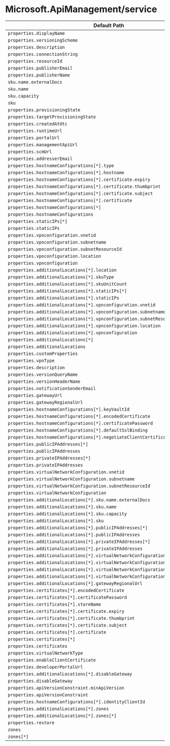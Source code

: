 # Microsoft.ApiManagement/service

| Default Path | Alias |
|---|---|
| `properties.displayName` | `Microsoft.ApiManagement/service/api-version-sets.displayName` |
| `properties.versioningScheme` | `Microsoft.ApiManagement/service/api-version-sets.versioningScheme` |
| `properties.description` | `Microsoft.ApiManagement/service/caches.description` |
| `properties.connectionString` | `Microsoft.ApiManagement/service/caches.connectionString` |
| `properties.resourceId` | `Microsoft.ApiManagement/service/caches.resourceId` |
| `properties.publisherEmail` | `Microsoft.ApiManagement/service/publisherEmail` |
| `properties.publisherName` | `Microsoft.ApiManagement/service/publisherName` |
| `sku.name.externalDocs` | `Microsoft.ApiManagement/service/sku.name.externalDocs` |
| `sku.name` | `Microsoft.ApiManagement/service/sku.name` |
| `sku.capacity` | `Microsoft.ApiManagement/service/sku.capacity` |
| `sku` | `Microsoft.ApiManagement/service/sku` |
| `properties.provisioningState` | `Microsoft.ApiManagement/service/provisioningState` |
| `properties.targetProvisioningState` | `Microsoft.ApiManagement/service/targetProvisioningState` |
| `properties.createdAtUtc` | `Microsoft.ApiManagement/service/createdAtUtc` |
| `properties.runtimeUrl` | `Microsoft.ApiManagement/service/runtimeUrl` |
| `properties.portalUrl` | `Microsoft.ApiManagement/service/portalUrl` |
| `properties.managementApiUrl` | `Microsoft.ApiManagement/service/managementApiUrl` |
| `properties.scmUrl` | `Microsoft.ApiManagement/service/scmUrl` |
| `properties.addresserEmail` | `Microsoft.ApiManagement/service/addresserEmail` |
| `properties.hostnameConfigurations[*].type` | `Microsoft.ApiManagement/service/hostnameConfigurations[*].type` |
| `properties.hostnameConfigurations[*].hostname` | `Microsoft.ApiManagement/service/hostnameConfigurations[*].hostname` |
| `properties.hostnameConfigurations[*].certificate.expiry` | `Microsoft.ApiManagement/service/hostnameConfigurations[*].certificate.expiry` |
| `properties.hostnameConfigurations[*].certificate.thumbprint` | `Microsoft.ApiManagement/service/hostnameConfigurations[*].certificate.thumbprint` |
| `properties.hostnameConfigurations[*].certificate.subject` | `Microsoft.ApiManagement/service/hostnameConfigurations[*].certificate.subject` |
| `properties.hostnameConfigurations[*].certificate` | `Microsoft.ApiManagement/service/hostnameConfigurations[*].certificate` |
| `properties.hostnameConfigurations[*]` | `Microsoft.ApiManagement/service/hostnameConfigurations[*]` |
| `properties.hostnameConfigurations` | `Microsoft.ApiManagement/service/hostnameConfigurations` |
| `properties.staticIPs[*]` | `Microsoft.ApiManagement/service/staticIPs[*]` |
| `properties.staticIPs` | `Microsoft.ApiManagement/service/staticIPs` |
| `properties.vpnconfiguration.vnetid` | `Microsoft.ApiManagement/service/vpnconfiguration.vnetid` |
| `properties.vpnconfiguration.subnetname` | `Microsoft.ApiManagement/service/vpnconfiguration.subnetname` |
| `properties.vpnconfiguration.subnetResourceId` | `Microsoft.ApiManagement/service/vpnconfiguration.subnetResourceId` |
| `properties.vpnconfiguration.location` | `Microsoft.ApiManagement/service/vpnconfiguration.location` |
| `properties.vpnconfiguration` | `Microsoft.ApiManagement/service/vpnconfiguration` |
| `properties.additionalLocations[*].location` | `Microsoft.ApiManagement/service/additionalLocations[*].location` |
| `properties.additionalLocations[*].skuType` | `Microsoft.ApiManagement/service/additionalLocations[*].skuType` |
| `properties.additionalLocations[*].skuUnitCount` | `Microsoft.ApiManagement/service/additionalLocations[*].skuUnitCount` |
| `properties.additionalLocations[*].staticIPs[*]` | `Microsoft.ApiManagement/service/additionalLocations[*].staticIPs[*]` |
| `properties.additionalLocations[*].staticIPs` | `Microsoft.ApiManagement/service/additionalLocations[*].staticIPs` |
| `properties.additionalLocations[*].vpnconfiguration.vnetid` | `Microsoft.ApiManagement/service/additionalLocations[*].vpnconfiguration.vnetid` |
| `properties.additionalLocations[*].vpnconfiguration.subnetname` | `Microsoft.ApiManagement/service/additionalLocations[*].vpnconfiguration.subnetname` |
| `properties.additionalLocations[*].vpnconfiguration.subnetResourceId` | `Microsoft.ApiManagement/service/additionalLocations[*].vpnconfiguration.subnetResourceId` |
| `properties.additionalLocations[*].vpnconfiguration.location` | `Microsoft.ApiManagement/service/additionalLocations[*].vpnconfiguration.location` |
| `properties.additionalLocations[*].vpnconfiguration` | `Microsoft.ApiManagement/service/additionalLocations[*].vpnconfiguration` |
| `properties.additionalLocations[*]` | `Microsoft.ApiManagement/service/additionalLocations[*]` |
| `properties.additionalLocations` | `Microsoft.ApiManagement/service/additionalLocations` |
| `properties.customProperties` | `Microsoft.ApiManagement/service/customProperties` |
| `properties.vpnType` | `Microsoft.ApiManagement/service/vpnType` |
| `properties.description` | `Microsoft.ApiManagement/service/api-version-sets.description` |
| `properties.versionQueryName` | `Microsoft.ApiManagement/service/api-version-sets.versionQueryName` |
| `properties.versionHeaderName` | `Microsoft.ApiManagement/service/api-version-sets.versionHeaderName` |
| `properties.notificationSenderEmail` | `Microsoft.ApiManagement/service/notificationSenderEmail` |
| `properties.gatewayUrl` | `Microsoft.ApiManagement/service/gatewayUrl` |
| `properties.gatewayRegionalUrl` | `Microsoft.ApiManagement/service/gatewayRegionalUrl` |
| `properties.hostnameConfigurations[*].keyVaultId` | `Microsoft.ApiManagement/service/hostnameConfigurations[*].keyVaultId` |
| `properties.hostnameConfigurations[*].encodedCertificate` | `Microsoft.ApiManagement/service/hostnameConfigurations[*].encodedCertificate` |
| `properties.hostnameConfigurations[*].certificatePassword` | `Microsoft.ApiManagement/service/hostnameConfigurations[*].certificatePassword` |
| `properties.hostnameConfigurations[*].defaultSslBinding` | `Microsoft.ApiManagement/service/hostnameConfigurations[*].defaultSslBinding` |
| `properties.hostnameConfigurations[*].negotiateClientCertificate` | `Microsoft.ApiManagement/service/hostnameConfigurations[*].negotiateClientCertificate` |
| `properties.publicIPAddresses[*]` | `Microsoft.ApiManagement/service/publicIPAddresses[*]` |
| `properties.publicIPAddresses` | `Microsoft.ApiManagement/service/publicIPAddresses` |
| `properties.privateIPAddresses[*]` | `Microsoft.ApiManagement/service/privateIPAddresses[*]` |
| `properties.privateIPAddresses` | `Microsoft.ApiManagement/service/privateIPAddresses` |
| `properties.virtualNetworkConfiguration.vnetid` | `Microsoft.ApiManagement/service/virtualNetworkConfiguration.vnetid` |
| `properties.virtualNetworkConfiguration.subnetname` | `Microsoft.ApiManagement/service/virtualNetworkConfiguration.subnetname` |
| `properties.virtualNetworkConfiguration.subnetResourceId` | `Microsoft.ApiManagement/service/virtualNetworkConfiguration.subnetResourceId` |
| `properties.virtualNetworkConfiguration` | `Microsoft.ApiManagement/service/virtualNetworkConfiguration` |
| `properties.additionalLocations[*].sku.name.externalDocs` | `Microsoft.ApiManagement/service/additionalLocations[*].sku.name.externalDocs` |
| `properties.additionalLocations[*].sku.name` | `Microsoft.ApiManagement/service/additionalLocations[*].sku.name` |
| `properties.additionalLocations[*].sku.capacity` | `Microsoft.ApiManagement/service/additionalLocations[*].sku.capacity` |
| `properties.additionalLocations[*].sku` | `Microsoft.ApiManagement/service/additionalLocations[*].sku` |
| `properties.additionalLocations[*].publicIPAddresses[*]` | `Microsoft.ApiManagement/service/additionalLocations[*].publicIPAddresses[*]` |
| `properties.additionalLocations[*].publicIPAddresses` | `Microsoft.ApiManagement/service/additionalLocations[*].publicIPAddresses` |
| `properties.additionalLocations[*].privateIPAddresses[*]` | `Microsoft.ApiManagement/service/additionalLocations[*].privateIPAddresses[*]` |
| `properties.additionalLocations[*].privateIPAddresses` | `Microsoft.ApiManagement/service/additionalLocations[*].privateIPAddresses` |
| `properties.additionalLocations[*].virtualNetworkConfiguration.vnetid` | `Microsoft.ApiManagement/service/additionalLocations[*].virtualNetworkConfiguration.vnetid` |
| `properties.additionalLocations[*].virtualNetworkConfiguration.subnetname` | `Microsoft.ApiManagement/service/additionalLocations[*].virtualNetworkConfiguration.subnetname` |
| `properties.additionalLocations[*].virtualNetworkConfiguration.subnetResourceId` | `Microsoft.ApiManagement/service/additionalLocations[*].virtualNetworkConfiguration.subnetResourceId` |
| `properties.additionalLocations[*].virtualNetworkConfiguration` | `Microsoft.ApiManagement/service/additionalLocations[*].virtualNetworkConfiguration` |
| `properties.additionalLocations[*].gatewayRegionalUrl` | `Microsoft.ApiManagement/service/additionalLocations[*].gatewayRegionalUrl` |
| `properties.certificates[*].encodedCertificate` | `Microsoft.ApiManagement/service/certificates[*].encodedCertificate` |
| `properties.certificates[*].certificatePassword` | `Microsoft.ApiManagement/service/certificates[*].certificatePassword` |
| `properties.certificates[*].storeName` | `Microsoft.ApiManagement/service/certificates[*].storeName` |
| `properties.certificates[*].certificate.expiry` | `Microsoft.ApiManagement/service/certificates[*].certificate.expiry` |
| `properties.certificates[*].certificate.thumbprint` | `Microsoft.ApiManagement/service/certificates[*].certificate.thumbprint` |
| `properties.certificates[*].certificate.subject` | `Microsoft.ApiManagement/service/certificates[*].certificate.subject` |
| `properties.certificates[*].certificate` | `Microsoft.ApiManagement/service/certificates[*].certificate` |
| `properties.certificates[*]` | `Microsoft.ApiManagement/service/certificates[*]` |
| `properties.certificates` | `Microsoft.ApiManagement/service/certificates` |
| `properties.virtualNetworkType` | `Microsoft.ApiManagement/service/virtualNetworkType` |
| `properties.enableClientCertificate` | `Microsoft.ApiManagement/service/enableClientCertificate` |
| `properties.developerPortalUrl` | `Microsoft.ApiManagement/service/developerPortalUrl` |
| `properties.additionalLocations[*].disableGateway` | `Microsoft.ApiManagement/service/additionalLocations[*].disableGateway` |
| `properties.disableGateway` | `Microsoft.ApiManagement/service/disableGateway` |
| `properties.apiVersionConstraint.minApiVersion` | `Microsoft.ApiManagement/service/apiVersionConstraint.minApiVersion` |
| `properties.apiVersionConstraint` | `Microsoft.ApiManagement/service/apiVersionConstraint` |
| `properties.hostnameConfigurations[*].identityClientId` | `Microsoft.ApiManagement/service/hostnameConfigurations[*].identityClientId` |
| `properties.additionalLocations[*].zones` | `Microsoft.ApiManagement/service/additionalLocations[*].zones` |
| `properties.additionalLocations[*].zones[*]` | `Microsoft.ApiManagement/service/additionalLocations[*].zones[*]` |
| `properties.restore` | `Microsoft.ApiManagement/service/restore` |
| `zones` | `Microsoft.ApiManagement/service/zones` |
| `zones[*]` | `Microsoft.ApiManagement/service/zones[*]` |

